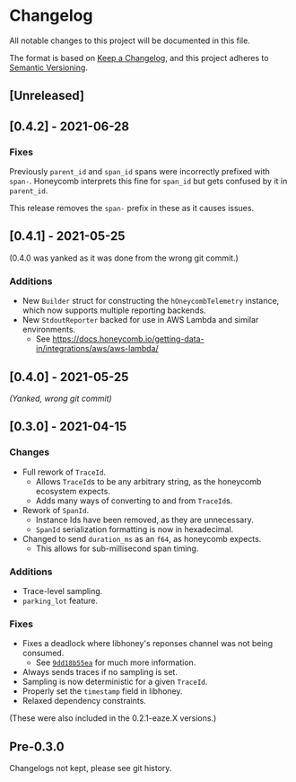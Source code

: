 # Changelog

All notable changes to this project will be documented in this file.

The format is based on [Keep a Changelog](https://keepachangelog.com/en/1.0.0/),
and this project adheres to [Semantic Versioning](https://semver.org/spec/v2.0.0.html).

## [Unreleased]

## [0.4.2] - 2021-06-28

### Fixes

Previously `parent_id` and `span_id` spans were incorrectly prefixed with `span-`.
Honeycomb interprets this fine for `span_id` but gets confused by it in `parent_id`.

This release removes the `span-` prefix in these as it causes issues.

## [0.4.1] - 2021-05-25

(0.4.0 was yanked as it was done from the wrong git commit.)

### Additions
- New `Builder` struct for constructing the `hOneycombTelemetry` instance, which now supports multiple reporting backends.
- New `StdoutReporter` backed for use in AWS Lambda and similar environments.
    - See https://docs.honeycomb.io/getting-data-in/integrations/aws/aws-lambda/

## [0.4.0] - 2021-05-25

_(Yanked, wrong git commit)_

## [0.3.0] - 2021-04-15

### Changes
- Full rework of `TraceId`.
  - Allows `TraceId`s to be any arbitrary string, as the honeycomb ecosystem expects.
  - Adds many ways of converting to and from `TraceId`s.
- Rework of `SpanId`.
  - Instance Ids have been removed, as they are unnecessary.
  - `SpanId` serialization formatting is now in hexadecimal.
- Changed to send `duration_ms` as an `f64`, as honeycomb expects.
    - This allows for sub-millisecond span timing.

### Additions
- Trace-level sampling.
- `parking_lot` feature.

### Fixes
- Fixes a deadlock where libhoney's reponses channel was not being consumed.
    - See [`9dd18b55ea`](https://github.com/eaze/tracing-honeycomb/commit/9dd18b55ea96b95ce76d0051dbcbd085b7e7f2f1) for much more information.
- Always sends traces if no sampling is set.
- Sampling is now deterministic for a given `TraceId`.
- Properly set the `timestamp` field in libhoney.
- Relaxed dependency constraints.

(These were also included in the 0.2.1-eaze.X versions.)

## Pre-0.3.0

Changelogs not kept, please see git history.
